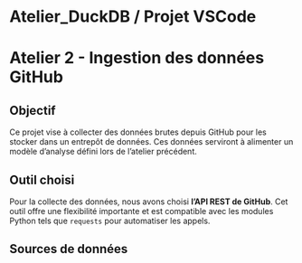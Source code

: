 # Atelier_DuckDB / Projet VSCode

# Atelier 2 - Ingestion des données GitHub

## Objectif
Ce projet vise à collecter des données brutes depuis GitHub pour les stocker dans un entrepôt de données. Ces données serviront à alimenter un modèle d’analyse défini lors de l’atelier précédent.

## Outil choisi
Pour la collecte des données, nous avons choisi **l’API REST de GitHub**. Cet outil offre une flexibilité importante et est compatible avec les modules Python tels que `requests` pour automatiser les appels.

## Sources de données